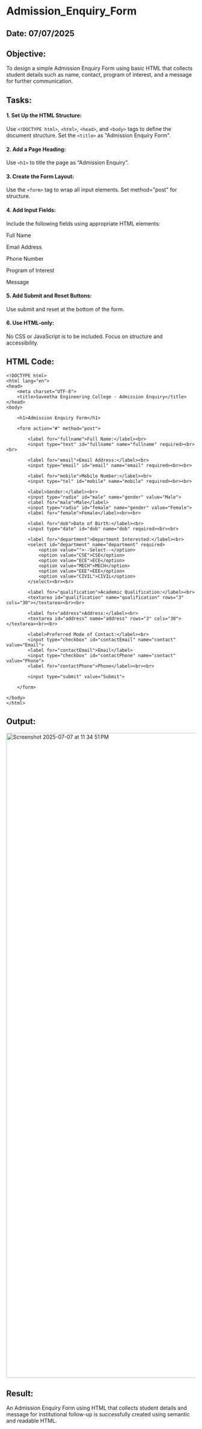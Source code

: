 # Admission_Enquiry_Form
## Date: 07/07/2025

## Objective:
To design a simple Admission Enquiry Form using basic HTML that collects student details such as name, contact, program of interest, and a message for further communication.

## Tasks:
#### 1. Set Up the HTML Structure:
Use ```<!DOCTYPE html>```, ```<html>```, ```<head>```, and ```<body>``` tags to define the document structure.
Set the ```<title>``` as "Admission Enquiry Form".

#### 2. Add a Page Heading:
Use ```<h1>``` to title the page as “Admission Enquiry”.

#### 3. Create the Form Layout:
Use the ```<form>``` tag to wrap all input elements. Set method="post" for structure.

#### 4. Add Input Fields:
Include the following fields using appropriate HTML elements:

Full Name

Email Address

Phone Number 

Program of Interest 

Message

#### 5. Add Submit and Reset Buttons:
Use submit and reset at the bottom of the form.

#### 6. Use HTML-only:
No CSS or JavaScript is to be included. Focus on structure and accessibility.

## HTML Code:
```
<!DOCTYPE html>
<html lang="en">
<head>
    <meta charset="UTF-8">
    <title>Saveetha Engineering College - Admission Enquiry</title>
</head>
<body>

    <h1>Admission Enquiry Form</h1>

    <form action="#" method="post">

        <label for="fullname">Full Name:</label><br>
        <input type="text" id="fullname" name="fullname" required><br><br>

        <label for="email">Email Address:</label><br>
        <input type="email" id="email" name="email" required><br><br>

        <label for="mobile">Mobile Number:</label><br>
        <input type="tel" id="mobile" name="mobile" required><br><br>

        <label>Gender:</label><br>
        <input type="radio" id="male" name="gender" value="Male">
        <label for="male">Male</label>
        <input type="radio" id="female" name="gender" value="Female">
        <label for="female">Female</label><br><br>

        <label for="dob">Date of Birth:</label><br>
        <input type="date" id="dob" name="dob" required><br><br>

        <label for="department">Department Interested:</label><br>
        <select id="department" name="department" required>
            <option value="">--Select--</option>
            <option value="CSE">CSE</option>
            <option value="ECE">ECE</option>
            <option value="MECH">MECH</option>
            <option value="EEE">EEE</option>
            <option value="CIVIL">CIVIL</option>
        </select><br><br>

        <label for="qualification">Academic Qualification:</label><br>
        <textarea id="qualification" name="qualification" rows="3" cols="30"></textarea><br><br>

        <label for="address">Address:</label><br>
        <textarea id="address" name="address" rows="3" cols="30"></textarea><br><br>

        <label>Preferred Mode of Contact:</label><br>
        <input type="checkbox" id="contactEmail" name="contact" value="Email">
        <label for="contactEmail">Email</label>
        <input type="checkbox" id="contactPhone" name="contact" value="Phone">
        <label for="contactPhone">Phone</label><br><br>

        <input type="submit" value="Submit">

    </form>

</body>
</html>
```
## Output:
<img width="1710" alt="Screenshot 2025-07-07 at 11 34 51 PM" src="https://github.com/user-attachments/assets/09000733-ff24-468f-b437-7ef27c9e2e1b" />

## Result:
An Admission Enquiry Form using HTML that collects student details and message for institutional follow-up is successfully created using semantic and readable HTML.
